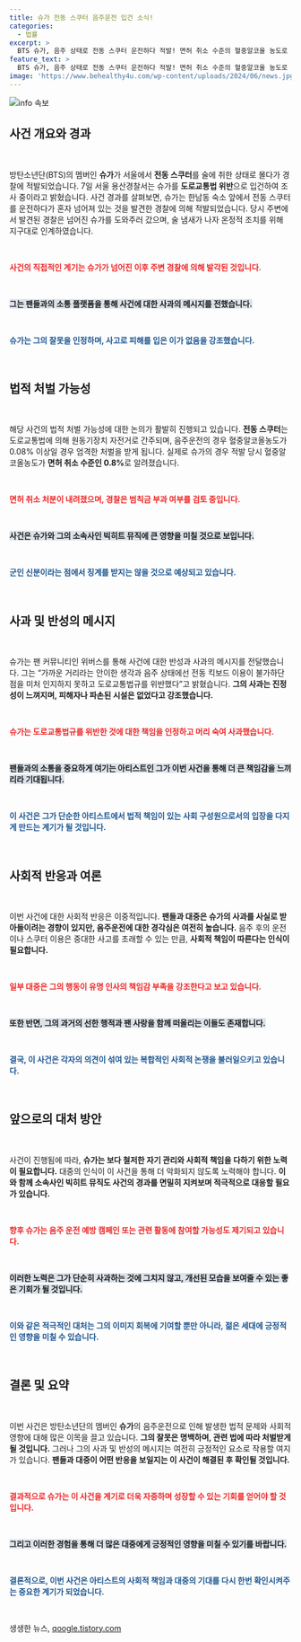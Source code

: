 ```yaml
---
title: 슈가 전동 스쿠터 음주운전 입건 소식!
categories:
  - 법률
excerpt: >
  BTS 슈가, 음주 상태로 전동 스쿠터 운전하다 적발! 면허 취소 수준의 혈중알코올 농도로 경찰 조사 중. 팬들에게 사과하며 책임을 인정했지만, 법적 처벌은 아직 불투명. 소속사는 징계는 없다고 밝혔는데… 진실은?
feature_text: >
  BTS 슈가, 음주 상태로 전동 스쿠터 운전하다 적발! 면허 취소 수준의 혈중알코올 농도로 경찰 조사 중. 팬들에게 사과하며 책임을 인정했지만, 법적 처벌은 아직 불투명. 소속사는 징계는 없다고 밝혔는데… 진실은?
image: 'https://www.behealthy4u.com/wp-content/uploads/2024/06/news.jpg'
---
```


<p><img src="https://www.behealthy4u.com/wp-content/uploads/2024/06/news.jpg" alt="info 속보" /></p>

<h2 data-ke-size="size26">사건 개요와 경과</h2>  

<p data-ke-size="size16">&nbsp;</p>  

<p data-ke-size="size16">방탄소년단(BTS)의 멤버인 <b>슈가</b>가 서울에서 <b>전동 스쿠터</b>를 술에 취한 상태로 몰다가 경찰에 적발되었습니다. 7일 서울 용산경찰서는 슈가를 <b>도로교통법 위반</b>으로 입건하여 조사 중이라고 밝혔습니다. 사건 경과를 살펴보면, 슈가는 한남동 숙소 앞에서 전동 스쿠터를 운전하다가 혼자 넘어져 있는 것을 발견한 경찰에 의해 적발되었습니다. 당시 주변에서 발견된 경찰은 넘어진 슈가를 도와주러 갔으며, 술 냄새가 나자 온정적 조치를 위해 지구대로 인계하였습니다.</p>  

<p data-ke-size="size16">&nbsp;</p>  

<p data-ke-size="size16"><b><span style="color: #ee2323;">사건의 직접적인 계기는 슈가가 넘어진 이후 주변 경찰에 의해 발각된 것입니다.</span></b></p>  

<p data-ke-size="size16">&nbsp;</p>  

<p data-ke-size="size16"><b><span style="background-color: #21538527;">그는 팬들과의 소통 플랫폼을 통해 사건에 대한 사과의 메시지를 전했습니다.</span></b></p>  

<p data-ke-size="size16">&nbsp;</p>  

<p data-ke-size="size16"><b><span style="color: #1a5490;">슈가는 그의 잘못을 인정하며, 사고로 피해를 입은 이가 없음을 강조했습니다.</span></b></p>  

<p data-ke-size="size16">&nbsp;</p>  

<h2 data-ke-size="size26">법적 처벌 가능성</h2>  

<p data-ke-size="size16">&nbsp;</p>  

<p data-ke-size="size16">해당 사건의 법적 처벌 가능성에 대한 논의가 활발히 진행되고 있습니다. <b>전동 스쿠터</b>는 도로교통법에 의해 원동기장치 자전거로 간주되며, 음주운전의 경우 혈중알코올농도가 0.08% 이상일 경우 엄격한 처벌을 받게 됩니다. 실제로 슈가의 경우 적발 당시 혈중알코올농도가 <b>면허 취소 수준인 0.8%</b>로 알려졌습니다.</p>  

<p data-ke-size="size16">&nbsp;</p>  

<p data-ke-size="size16"><b><span style="color: #ee2323;">면허 취소 처분이 내려졌으며, 경찰은 범칙금 부과 여부를 검토 중입니다.</span></b></p>  

<p data-ke-size="size16">&nbsp;</p>  

<p data-ke-size="size16"><b><span style="background-color: #21538527;">사건은 슈가와 그의 소속사인 빅히트 뮤직에 큰 영향을 미칠 것으로 보입니다.</span></b></p>  

<p data-ke-size="size16">&nbsp;</p>  

<p data-ke-size="size16"><b><span style="color: #1a5490;">군인 신분이라는 점에서 징계를 받지는 않을 것으로 예상되고 있습니다.</span></b></p>  

<p data-ke-size="size16">&nbsp;</p>  

<h2 data-ke-size="size26">사과 및 반성의 메시지</h2>  

<p data-ke-size="size16">&nbsp;</p>  

<p data-ke-size="size16">슈가는 팬 커뮤니티인 위버스를 통해 사건에 대한 반성과 사과의 메시지를 전달했습니다. 그는 “가까운 거리라는 안이한 생각과 음주 상태에선 전동 킥보드 이용이 불가하단 점을 미처 인지하지 못하고 도로교통법규를 위반했다”고 밝혔습니다. <b>그의 사과는 진정성이 느껴지며, 피해자나 파손된 시설은 없었다고 강조했습니다.</b></p>  

<p data-ke-size="size16">&nbsp;</p>  

<p data-ke-size="size16"><b><span style="color: #ee2323;">슈가는 도로교통법규를 위반한 것에 대한 책임을 인정하고 머리 숙여 사과했습니다.</span></b></p>  

<p data-ke-size="size16">&nbsp;</p>  

<p data-ke-size="size16"><b><span style="background-color: #21538527;">팬들과의 소통을 중요하게 여기는 아티스트인 그가 이번 사건을 통해 더 큰 책임감을 느끼리라 기대됩니다.</span></b></p>  

<p data-ke-size="size16">&nbsp;</p>  

<p data-ke-size="size16"><b><span style="color: #1a5490;">이 사건은 그가 단순한 아티스트에서 법적 책임이 있는 사회 구성원으로서의 입장을 다지게 만드는 계기가 될 것입니다.</span></b></p>  

<p data-ke-size="size16">&nbsp;</p>  

<h2 data-ke-size="size26">사회적 반응과 여론</h2>  

<p data-ke-size="size16">&nbsp;</p>  

<p data-ke-size="size16">이번 사건에 대한 사회적 반응은 이중적입니다. <b>팬들과 대중은 슈가의 사과를 사실로 받아들이려는 경향이 있지만, 음주운전에 대한 경각심은 여전히 높습니다.</b> 음주 후의 운전이나 스쿠터 이용은 중대한 사고를 초래할 수 있는 만큼, <b>사회적 책임이 따른다는 인식이 필요합니다.</b></p>  

<p data-ke-size="size16">&nbsp;</p>  

<p data-ke-size="size16"><b><span style="color: #ee2323;">일부 대중은 그의 행동이 유명 인사의 책임감 부족을 강조한다고 보고 있습니다.</span></b></p>  

<p data-ke-size="size16">&nbsp;</p>  

<p data-ke-size="size16"><b><span style="background-color: #21538527;">또한 반면, 그의 과거의 선한 행적과 팬 사랑을 함께 떠올리는 이들도 존재합니다.</span></b></p>  

<p data-ke-size="size16">&nbsp;</p>  

<p data-ke-size="size16"><b><span style="color: #1a5490;">결국, 이 사건은 각자의 의견이 섞여 있는 복합적인 사회적 논쟁을 불러일으키고 있습니다.</span></b></p>  

<p data-ke-size="size16">&nbsp;</p>  

<h2 data-ke-size="size26">앞으로의 대처 방안</h2>  

<p data-ke-size="size16">&nbsp;</p>  

<p data-ke-size="size16">사건이 진행됨에 따라, <b>슈가는 보다 철저한 자기 관리와 사회적 책임을 다하기 위한 노력이 필요합니다.</b> 대중의 인식이 이 사건을 통해 더 악화되지 않도록 노력해야 합니다. <b>이와 함께 소속사인 빅히트 뮤직도 사건의 경과를 면밀히 지켜보며 적극적으로 대응할 필요가 있습니다.</b></p>  

<p data-ke-size="size16">&nbsp;</p>  

<p data-ke-size="size16"><b><span style="color: #ee2323;">향후 슈가는 음주 운전 예방 캠페인 또는 관련 활동에 참여할 가능성도 제기되고 있습니다.</span></b></p>  

<p data-ke-size="size16">&nbsp;</p>  

<p data-ke-size="size16"><b><span style="background-color: #21538527;">이러한 노력은 그가 단순히 사과하는 것에 그치지 않고, 개선된 모습을 보여줄 수 있는 좋은 기회가 될 것입니다.</span></b></p>  

<p data-ke-size="size16">&nbsp;</p>  

<p data-ke-size="size16"><b><span style="color: #1a5490;">이와 같은 적극적인 대처는 그의 이미지 회복에 기여할 뿐만 아니라, 젊은 세대에 긍정적인 영향을 미칠 수 있습니다.</span></b></p>  

<p data-ke-size="size16">&nbsp;</p>  

<h2 data-ke-size="size26">결론 및 요약</h2>  

<p data-ke-size="size16">&nbsp;</p>  

<p data-ke-size="size16">이번 사건은 방탄소년단의 멤버인 <b>슈가</b>의 음주운전으로 인해 발생한 법적 문제와 사회적 영향에 대해 많은 이목을 끌고 있습니다. <b>그의 잘못은 명백하며, 관련 법에 따라 처벌받게 될 것입니다.</b> 그러나 그의 사과 및 반성의 메시지는 여전히 긍정적인 요소로 작용할 여지가 있습니다. <b>팬들과 대중이 어떤 반응을 보일지는 이 사건이 해결된 후 확인될 것입니다.</b></p>  

<p data-ke-size="size16">&nbsp;</p>  

<p data-ke-size="size16"><b><span style="color: #ee2323;">결과적으로 슈가는 이 사건을 계기로 더욱 자중하며 성장할 수 있는 기회를 얻어야 할 것입니다.</span></b></p>  

<p data-ke-size="size16">&nbsp;</p>  

<p data-ke-size="size16"><b><span style="background-color: #21538527;">그리고 이러한 경험을 통해 더 많은 대중에게 긍정적인 영향을 미칠 수 있기를 바랍니다.</span></b></p>  

<p data-ke-size="size16">&nbsp;</p>  

<p data-ke-size="size16"><b><span style="color: #1a5490;">결론적으로, 이번 사건은 아티스트의 사회적 책임과 대중의 기대를 다시 한번 확인시켜주는 중요한 계기가 되었습니다.</span></b></p>  

<p data-ke-size="size16">&nbsp;</p>  
생생한 뉴스, <a href="https://qoogle.tistory.com" rel="dofollow">qoogle.tistory.com</a>


